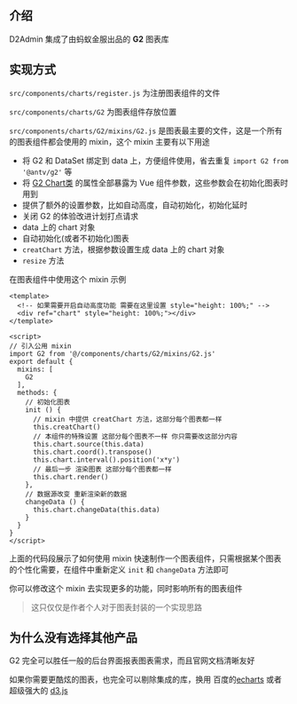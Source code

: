 ## 介绍

D2Admin 集成了由蚂蚁金服出品的 **G2** 图表库

## 实现方式

`src/components/charts/register.js` 为注册图表组件的文件

`src/components/charts/G2` 为图表组件存放位置

`src/components/charts/G2/mixins/G2.js` 是图表最主要的文件，这是一个所有的图表组件都会使用的 mixin，这个 mixin 主要有以下用途

 - 将 G2 和 DataSet 绑定到 data 上，方便组件使用，省去重复 `import G2 from '@antv/g2'` 等
 - 将 [G2 Chart类](http://antv.alipay.com/zh-cn/g2/3.x/api/chart.html#_Chart) 的属性全部暴露为 Vue 组件参数，这些参数会在初始化图表时用到
 - 提供了额外的设置参数，比如自动高度，自动初始化，初始化延时
 - 关闭 G2 的体验改进计划打点请求
 - data 上的 chart 对象
 - 自动初始化(或者不初始化)图表
 - `creatChart` 方法，根据参数设置生成 data 上的 chart 对象
 - `resize` 方法

在图表组件中使用这个 mixin 示例

```
<template>
  <!-- 如果需要开启自动高度功能 需要在这里设置 style="height: 100%;" -->
  <div ref="chart" style="height: 100%;"></div>
</template>

<script>
// 引入公用 mixin
import G2 from '@/components/charts/G2/mixins/G2.js'
export default {
  mixins: [
    G2
  ],
  methods: {
    // 初始化图表
    init () {
      // mixin 中提供 creatChart 方法，这部分每个图表都一样
      this.creatChart()
      // 本组件的特殊设置 这部分每个图表不一样 你只需要改这部分内容
      this.chart.source(this.data)
      this.chart.coord().transpose()
      this.chart.interval().position('x*y')
      // 最后一步 渲染图表 这部分每个图表都一样
      this.chart.render()
    },
    // 数据源改变 重新渲染新的数据
    changeData () {
      this.chart.changeData(this.data)
    }
  }
}
</script>
```

上面的代码段展示了如何使用 mixin 快速制作一个图表组件，只需根据某个图表的个性化需要，在组件中重新定义 `init` 和 `changeData` 方法即可

你可以修改这个 mixin 去实现更多的功能，同时影响所有的图表组件

> 这只仅仅是作者个人对于图表封装的一个实现思路

## 为什么没有选择其他产品

G2 完全可以胜任一般的后台界面报表图表需求，而且官网文档清晰友好

如果你需要更酷炫的图表，也完全可以剔除集成的库，换用 百度的[echarts](http://echarts.baidu.com/) 或者超级强大的 [d3.js](https://d3js.org/)
